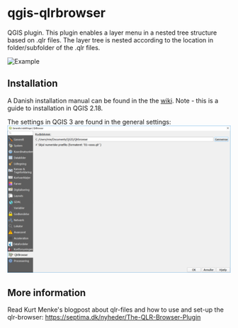 # qgis-qlrbrowser
QGIS plugin. This plugin enables a layer menu in a nested tree structure based on .qlr files. 
The layer tree is nested according to the location in folder/subfolder of the .qlr files.

![Example](https://raw.github.com/Septima/qgis-qlrbrowser/master/screen_dump.png)

## Installation
A Danish installation manual can be found in the the [wiki](../../wiki/Installation-og-ops%C3%A6tning).
Note - this is a guide to installation in QGIS 2.18.

The settings in QGIS 3 are found in the general settings:
![Example](https://raw.githubusercontent.com/Septima/qgis-qlrbrowser/master/Qlr-browser_QGIS3_Settings.png)

## More information
Read Kurt Menke's blogpost about qlr-files and how to use and set-up the qlr-browser: https://septima.dk/nyheder/The-QLR-Browser-Plugin
